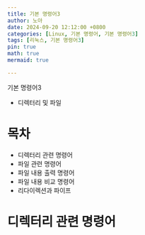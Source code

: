 ```yaml
---
title: 기본 명령어3
author: 노아
date: 2024-09-20 12:12:00 +0800
categories: [Linux, 기본 명령어, 기본 명령어3]
tags: [리눅스, 기본 명령어3]
pin: true
math: true
mermaid: true

---
```

기본 명령어3
- 디렉터리 및 파일

# 목차

- 디렉터리 관련 명령어
- 파일 관련 명령어
- 파일 내용 출력 명령어
- 파일 내용 비교 명령어
- 리다이렉션과 파이프

# 디렉터리 관련 명령어